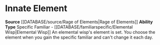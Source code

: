 ﻿---
ability_type: Specific Familiar - Elemental Wisp
id: '99'
name: Innate Element
rarity: Common
source: '[[DATABASE/source/Rage of Elements|Rage of Elements]]'
type: Familiar Ability

---
# Innate Element

**Source** [[DATABASE/source/Rage of Elements|Rage of Elements]]
**Ability Type** Specific Familiar - [[DATABASE/familiarspecific/Elemental Wisp|Elemental Wisp]]
An elemental wisp's element is set. You choose the element when you gain the specific familiar and can't change it each day.